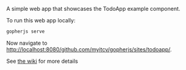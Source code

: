 A simple web app that showcases the TodoApp example component.

To run this web app locally:

```bash
gopherjs serve
```

Now navigate to [http://localhost:8080/github.com/myitcv/gopherjs/sites/todoapp/](http://localhost:8080/github.com/myitcv/gopherjs/sites/todoapp/).

See [the wiki](https://github.com/myitcv/gopherjs/wiki) for more details
